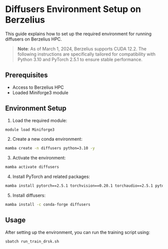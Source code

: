 # Diffusers Environment Setup on Berzelius

This guide explains how to set up the required environment for running diffusers on Berzelius HPC.

> **Note**: As of March 1, 2024, Berzelius supports CUDA 12.2. The following instructions are specifically tailored for compatibility with Python 3.10 and PyTorch 2.5.1 to ensure stable performance.

## Prerequisites

- Access to Berzelius HPC
- Loaded Miniforge3 module

## Environment Setup

1. Load the required module:
```bash
module load Miniforge3
```

2. Create a new conda environment:
```bash
mamba create -n diffusers python=3.10 -y
```

3. Activate the environment:
```bash
mamba activate diffusers
```

4. Install PyTorch and related packages:
```bash
mamba install pytorch==2.5.1 torchvision==0.20.1 torchaudio==2.5.1 pytorch-cuda=12.1 -c pytorch -c nvidia
```

5. Install diffusers:
```bash
mamba install -c conda-forge diffusers
```

## Usage

After setting up the environment, you can run the training script using:
```bash
sbatch run_train_drsk.sh
```